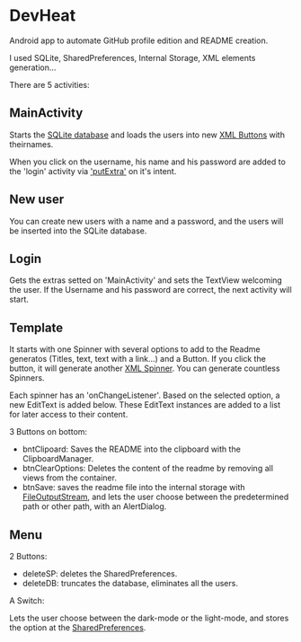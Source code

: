 
# DevHeat

Android app to automate GitHub profile edition and README creation.


I used SQLite, SharedPreferences, Internal Storage, XML elements generation...

There are 5 activities:

## MainActivity

Starts the <ins>SQLite database</ins> and loads the users into new <ins>XML Buttons</ins> with theirnames.

When you click on the username, his name and his password are added to the 'login' activity via <ins>'putExtra'</ins> on it's intent.

## New user

You can create new users with a name and a password, and the users will be inserted into the SQLite database.

## Login

Gets the extras setted on 'MainActivity' and sets the TextView welcoming the user. If the Username and his password are correct, the next activity will start.

## Template

It starts with one Spinner with several options to add to the Readme generatos (Titles, text, text with a link...)
and a Button. If you click the button, it will generate another <ins>XML Spinner</ins>. You can generate countless Spinners.


Each spinner has an 'onChangeListener'. Based on the selected option, a new EditText is added below. 
These EditText instances are added to a list for later access to their content.

3 Buttons on bottom:

 - bntClipoard: Saves the README into the clipboard with the ClipboardManager.
 - btnClearOptions: Deletes the content of the readme by removing all views from the container.
 - btnSave: saves the readme file into the internal storage with <ins>FileOutputStream</ins>, and lets the user choose between the predetermined path or other path, with an AlertDialog.

## Menu

2 Buttons:
 - deleteSP: deletes the SharedPreferences.
 - deleteDB: truncates the database, eliminates all the users.

A Switch:

Lets the user choose between the dark-mode or the light-mode, and stores the option at the <ins>SharedPreferences</ins>.
